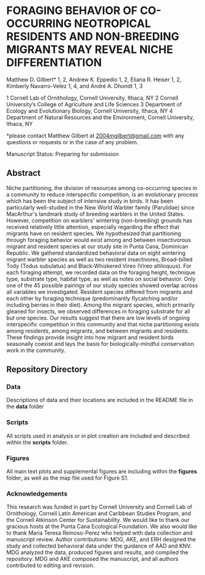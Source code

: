 # FORAGING BEHAVIOR OF CO-OCCURRING NEOTROPICAL RESIDENTS AND NON-BREEDING MIGRANTS MAY REVEAL NICHE DIFFERENTIATION

Matthew D. Gilbert* 1, 2, Andrew K. Eppedio 1, 2, Eliana R. Heiser 1, 2, Kimberly Navarro-Velez 1, 4,  and André A. Dhondt 1, 3 

1 Cornell Lab of Ornithology, Cornell University, Ithaca, NY  2 Cornell University’s College of Agriculture and Life Sciences 3 Department of Ecology and Evolutionary Biology, Cornell University, Ithaca, NY  4 Department of Natural Resources and the Environment, Cornell University, Ithaca, NY

*please contact Matthew Gilbert at 2004mgilbert@gmail.com with any questions or requests or in the case of any problem. 

Manuscript Status: Preparing for submission

## Abstract

Niche partitioning, the division of resources among co-occurring species in a community to reduce interspecific competition, is an evolutionary process which has been the subject of intensive study in birds. It has been particularly well-studied in the New World Warbler family (Parulidae) since MacArthur's landmark study of breeding warblers in the United States. However, competition on warblers' wintering (non-breeding) grounds has received relatively little attention, especially regarding the effect that migrants have on resident species. We hypothesized that partitioning through foraging behavior would exist among and between insectivorous migrant and resident species at our study site in Punta Cana, Dominican Republic. We gathered standardized behavioral data on eight wintering migrant warbler species as well as two resident insectivores, Broad-billed Tody (Todus subulatus) and Black-Whiskered Vireo (Vireo altiloquus). For each foraging attempt, we recorded data on the foraging height, technique type, substrate type, habitat type, as well as notes on social behavior. Only one of the 45 possible pairings of our study species showed overlap across all variables we investigated. Resident species differed from migrants and each other by foraging technique (predominantly flycatching and/or including berries in their diet). Among the migrant species, which primarily gleaned for insects, we observed differences in foraging substrate for all but one species. Our results suggest that there are low levels of ongoing interspecific competition in this community and that niche partitioning exists among residents, among migrants, and between migrants and residents. These findings provide insight into how migrant and resident birds seasonally coexist and lays the basis for biologically-mindful conservation work in the community. 


## Repository Directory

### Data
Descriptions of data and their locations are included in the README file in the **data** folder

### Scripts 
All scripts used in analysis or in plot creation are included and described within the **scripts** folder. 

### Figures
All main text plots and supplemental figures are including within the **figures** folder, as well as the map file used for Figure S1. 

### Acknowledgements
This research was funded in part by Cornell University and Cornell Lab of Ornithology, Cornell Latin American and Caribbean Studies Program, and the Cornell Atkinson Center for Sustainability. We would like to thank our gracious hosts at the Punta Cana Ecological Foundation. We also would like to thank Maria Teresa Reinoso-Perez who helped with data collection and manuscript review. Author contributions: MDG, AKE, and ERH designed the study and collected behavioral data under the guidance of AAD and KNV. MDG analyzed the data, produced figures and results, and compiled the repository. MDG and AKE composed the manuscript, and all authors contributed to editing and revision. 



